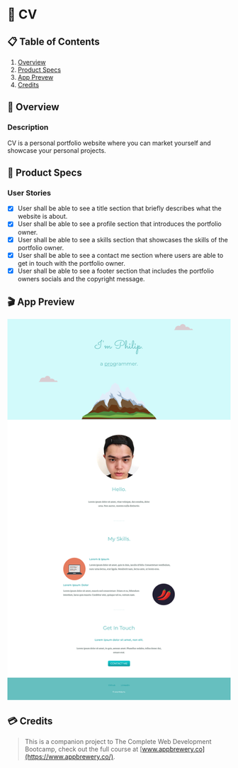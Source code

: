 # 📄 CV

## 📋 Table of Contents
1. [Overview](#-Overview)
2. [Product Specs](#-Product-Specs)
3. [App Prevew](#-App-Preview)
4. [Credits](#-Credits)

## 👀 Overview
### Description

CV is a personal portfolio website where you can market yourself and showcase your personal projects.

## 📕 Product Specs
### User Stories

- [x] User shall be able to see a title section that briefly describes what the website is about.
- [x] User shall be able to see a profile section that introduces the portfolio owner.
- [x] User shall be able to see a skills section that showcases the skills of the portfolio owner.
- [x] User shall be able to see a contact me section where users are able to get in touch with the portfolio owner.
- [x] User shall be able to see a footer section that includes the portfolio owners socials and the copyright message.

## 🎬 App Preview

<img src="https://raw.githubusercontent.com/py415/app-resources/master/Mockups/web/1.%20cv-full-screen.png">

## 💳 Credits

> This is a companion project to The Complete Web Development Bootcamp, check out the full course at [www.appbrewery.co](https://www.appbrewery.co/).
